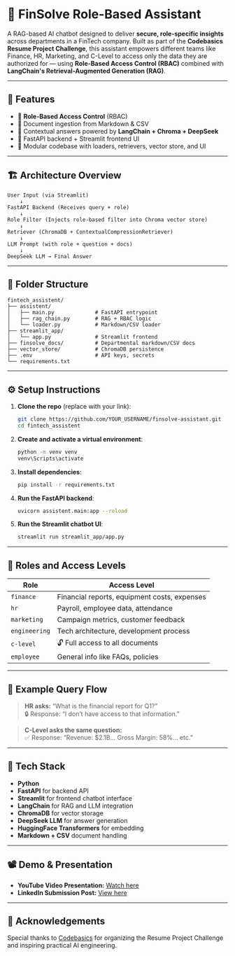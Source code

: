 # 🤖 FinSolve Role-Based Assistant

A RAG-based AI chatbot designed to deliver **secure, role-specific insights** across departments in a FinTech company. Built as part of the **Codebasics Resume Project Challenge**, this assistant empowers different teams like Finance, HR, Marketing, and C-Level to access only the data they are authorized for — using **Role-Based Access Control (RBAC)** combined with **LangChain's Retrieval-Augmented Generation (RAG)**.

---

## 🔧 Features

- 🔐 **Role-Based Access Control** (RBAC)
- 📄 Document ingestion from Markdown & CSV
- 🧠 Contextual answers powered by **LangChain + Chroma + DeepSeek**
- 🚀 FastAPI backend + Streamlit frontend UI
- 🧩 Modular codebase with loaders, retrievers, vector store, and UI

---

## 🏗️ Architecture Overview

```
User Input (via Streamlit)
    ↓
FastAPI Backend (Receives query + role)
    ↓
Role Filter (Injects role-based filter into Chroma vector store)
    ↓
Retriever (ChromaDB + ContextualCompressionRetriever)
    ↓
LLM Prompt (with role + question + docs)
    ↓
DeepSeek LLM → Final Answer
```

---

## 📂 Folder Structure

```
fintech_assistent/
├── assistent/
│   ├── main.py             # FastAPI entrypoint
│   ├── rag_chain.py        # RAG + RBAC logic
│   └── loader.py           # Markdown/CSV loader
├── streamlit_app/
│   └── app.py              # Streamlit frontend
├── finsolve_docs/          # Departmental markdown/CSV docs
├── vector_store/           # ChromaDB persistence
├── .env                    # API keys, secrets
└── requirements.txt
```

---

## ⚙️ Setup Instructions

1. **Clone the repo** (replace with your link):
   ```bash
   git clone https://github.com/YOUR_USERNAME/finsolve-assistant.git
   cd fintech_assistent
   ```

2. **Create and activate a virtual environment**:
   ```bash
   python -m venv venv
   venv\Scripts\activate   
   ```

3. **Install dependencies**:
   ```bash
   pip install -r requirements.txt
   ```

4. **Run the FastAPI backend**:
   ```bash
   uvicorn assistent.main:app --reload
   ```

5. **Run the Streamlit chatbot UI**:
   ```bash
   streamlit run streamlit_app/app.py
   ```

---

## 🔐 Roles and Access Levels

| Role        | Access Level                                  |
|-------------|-----------------------------------------------|
| `finance`   | Financial reports, equipment costs, expenses  |
| `hr`        | Payroll, employee data, attendance            |
| `marketing` | Campaign metrics, customer feedback           |
| `engineering` | Tech architecture, development process     |
| `c-level`   | 🔓 Full access to all documents               |
| `employee`  | General info like FAQs, policies              |

---

## 🎯 Example Query Flow

> **HR asks:** “What is the financial report for Q1?”  
> 🔒 Response: “I don’t have access to that information.”

> **C-Level asks the same question:**  
> ✅ Response: “Revenue: $2.1B... Gross Margin: 58%... etc.”

---

## 🧰 Tech Stack

- **Python**
- **FastAPI** for backend API
- **Streamlit** for frontend chatbot interface
- **LangChain** for RAG and LLM integration
- **ChromaDB** for vector storage
- **DeepSeek LLM** for answer generation
- **HuggingFace Transformers** for embedding
- **Markdown + CSV** document handling

---

## 📽️ Demo & Presentation

- **YouTube Video Presentation:** [Watch here](https://youtu.be/5Mm8CeESBsY)
- **LinkedIn Submission Post:** [View here](https://www.linkedin.com/posts/ujwal-mahajan-01237b36b_codebasics-resumechallenge-langchain-activity-7346178831021400064-NhTG?utm_source=share&utm_medium=member_desktop&rcm=ACoAAFu2lU4BrqH0Zu5E6x7jzHW_AKe-77-fDZ8)
---

## 🙏 Acknowledgements

Special thanks to [Codebasics](https://codebasics.io/) for organizing the Resume Project Challenge and inspiring practical AI engineering.
